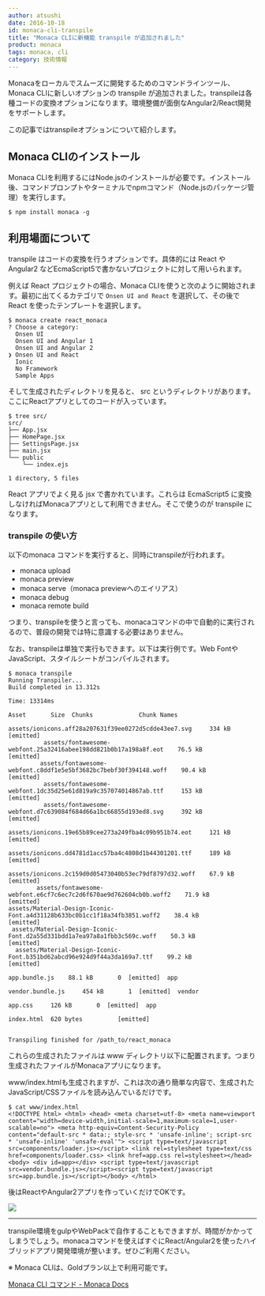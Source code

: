 ```yaml
---
author: atsushi
date: 2016-10-18
id: monaca-cli-transpile
title: "Monaca CLIに新機能 transpile が追加されました"
product: monaca
tags: monaca, cli
category: 技術情報
---
```


Monacaをローカルでスムーズに開発するためのコマンドラインツール、Monaca CLIに新しいオプションの transpile が追加されました。transpileは各種コードの変換オプションになります。環境整備が面倒なAngular2/React開発をサポートします。

この記事ではtranspileオプションについて紹介します。

## Monaca CLIのインストール

Monaca CLIを利用するにはNode.jsのインストールが必要です。インストール後、コマンドプロンプトやターミナルでnpmコマンド（Node.jsのパッケージ管理）を実行します。

```
$ npm install monaca -g
```

## 利用場面について

transpile はコードの変換を行うオプションです。具体的には React や Angular2 などEcmaScript5で書かないプロジェクトに対して用いられます。

例えば React プロジェクトの場合、Monaca CLIを使うと次のように開始されます。最初に出てくるカテゴリで `Onsen UI and React` を選択して、その後で React を使ったテンプレートを選択します。

```
$ monaca create react_monaca
? Choose a category: 
  Onsen UI 
  Onsen UI and Angular 1 
  Onsen UI and Angular 2 
❯ Onsen UI and React 
  Ionic 
  No Framework 
  Sample Apps 
```

そして生成されたディレクトリを見ると、 src というディレクトリがあります。ここにReactアプリとしてのコードが入っています。

```
$ tree src/
src/
├── App.jsx
├── HomePage.jsx
├── SettingsPage.jsx
├── main.jsx
└── public
    └── index.ejs

1 directory, 5 files
```

React アプリでよく見る jsx で書かれています。これらは EcmaScript5 に変換しなければMonacaアプリとして利用できません。そこで使うのが transpile になります。

### transpile の使い方

以下のmonaca コマンドを実行すると、同時にtranspileが行われます。

- monaca upload
- monaca preview
- monaca serve（monaca previewへのエイリアス）
- monaca debug
- monaca remote build

つまり、transpileを使うと言っても、monacaコマンドの中で自動的に実行されるので、普段の開発では特に意識する必要はありません。

なお、transpileは単独で実行もできます。以下は実行例です。Web FontやJavaScript、スタイルシートがコンパイルされます。

```
$ monaca transpile
Running Transpiler...
Build completed in 13.312s

Time: 13314ms
                                                                    Asset       Size  Chunks             Chunk Names
                     assets/ionicons.aff28a207631f39ee0272d5cdde43ee7.svg     334 kB          [emitted]  
          assets/fontawesome-webfont.25a32416abee198dd821b0b17a198a8f.eot    76.5 kB          [emitted]  
         assets/fontawesome-webfont.c8ddf1e5e5bf3682bc7bebf30f394148.woff    90.4 kB          [emitted]  
          assets/fontawesome-webfont.1dc35d25e61d819a9c357074014867ab.ttf     153 kB          [emitted]  
          assets/fontawesome-webfont.d7c639084f684d66a1bc66855d193ed8.svg     392 kB          [emitted]  
                     assets/ionicons.19e65b89cee273a249fba4c09b951b74.eot     121 kB          [emitted]  
                     assets/ionicons.dd4781d1acc57ba4c4808d1b44301201.ttf     189 kB          [emitted]  
                    assets/ionicons.2c159d0d05473040b53ec79df8797d32.woff    67.9 kB          [emitted]  
        assets/fontawesome-webfont.e6cf7c6ec7c2d6f670ae9d762604cb0b.woff2    71.9 kB          [emitted]  
assets/Material-Design-Iconic-Font.a4d31128b633bc0b1cc1f18a34fb3851.woff2    38.4 kB          [emitted]  
 assets/Material-Design-Iconic-Font.d2a55d331bdd1a7ea97a8a1fbb3c569c.woff    50.3 kB          [emitted]  
  assets/Material-Design-Iconic-Font.b351bd62abcd96e924d9f44a3da169a7.ttf    99.2 kB          [emitted]  
                                                            app.bundle.js    88.1 kB       0  [emitted]  app
                                                         vendor.bundle.js     454 kB       1  [emitted]  vendor
                                                                  app.css     126 kB       0  [emitted]  app
                                                               index.html  620 bytes          [emitted]  


Transpiling finished for /path_to/react_monaca
```

これらの生成されたファイルは www ディレクトリ以下に配置されます。つまり生成されたファイルがMonacaアプリになります。

www/index.htmlも生成されますが、これは次の通り簡単な内容で、生成されたJavaScript/CSSファイルを読み込んでいるだけです。

```
$ cat www/index.html 
<!DOCTYPE html> <html> <head> <meta charset=utf-8> <meta name=viewport content="width=device-width,initial-scale=1,maximum-scale=1,user-scalable=no"> <meta http-equiv=Content-Security-Policy content="default-src * data:; style-src * 'unsafe-inline'; script-src * 'unsafe-inline' 'unsafe-eval'"> <script type=text/javascript src=components/loader.js></script> <link rel=stylesheet type=text/css href=components/loader.css> <link href=app.css rel=stylesheet></head> <body> <div id=app></div> <script type=text/javascript src=vendor.bundle.js></script><script type=text/javascript src=app.bundle.js></script></body> </html>
```

後はReactやAngular2アプリを作っていくだけでOKです。

![](/blog/content/images/2016/Sep/monaca-react-preview.png)

----

transpile環境をgulpやWebPackで自作することもできますが、時間がかかってしまうでしょう。monacaコマンドを使えばすぐにReact/Angular2を使ったハイブリッドアプリ開発環境が整います。ぜひご利用ください。

※ Monaca CLIは、Goldプラン以上で利用可能です。

[Monaca CLI コマンド - Monaca Docs](https://docs.monaca.io/ja/manual/development/monaca_cli/cli_commands/#monaca-transpile)
